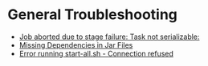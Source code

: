 # General Troubleshooting
   * [Job aborted due to stage failure: Task not serializable: ](javaionotserializableexception.md)
   * [Missing Dependencies in Jar Files](missing_dependencies_in_jar_files.md)
   * [Error running start-all.sh - Connection refused](port_22_connection_refused.md)
